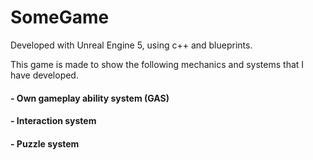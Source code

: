 # SomeGame

Developed with Unreal Engine 5, using c++ and blueprints.

This game is made to show the following mechanics and systems that I have developed.

####  - Own gameplay ability system (GAS)
####  - Interaction system
####  - Puzzle system
